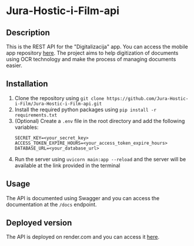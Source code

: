 # Jura-Hostic-i-Film-api

## Description
This is the REST API for the "Digitalizacija" app. You can access the mobile app repository [here](https://github.com/Jura-Hostic-i-Film/Jura-Hostic-i-Film-app).
The project aims to help digitization of documents using OCR technology and make the process of managing documents easier.

## Installation
1. Clone the repository using `git clone https://github.com/Jura-Hostic-i-Film/Jura-Hostic-i-Film-api.git`
2. Install the required python packages using `pip install -r requirements.txt`
3. (Optional) Create a `.env` file in the root directory and add the following variables:
    ```
    SECRET_KEY=<your_secret_key>
    ACCESS_TOKEN_EXPIRE_HOURS=<your_access_token_expire_hours>
    DATABASE_URL=<your_database_url>
    ``` 
4. Run the server using `uvicorn main:app --reload` and the server will be available at the link provided in the terminal

## Usage
The API is documented using Swagger and you can access the documentation at the `/docs` endpoint.

## Deployed version
The API is deployed on render.com and you can access it [here](https://jura-hostic-i-film-api.onrender.com/docs).
